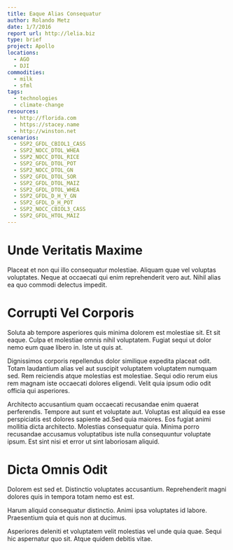 ```yaml
---
title: Eaque Alias Consequatur
author: Rolando Metz
date: 1/7/2016
report url: http://lelia.biz
type: brief
project: Apollo
locations:
  - AGO
  - DJI
commodities:
  - milk
  - sfml
tags:
  - technologies
  - climate-change
resources:
  - http://florida.com
  - https://stacey.name
  - http://winston.net
scenarios:
  - SSP2_GFDL_CBIOL1_CASS
  - SSP2_NOCC_DTOL_WHEA
  - SSP2_NOCC_DTOL_RICE
  - SSP2_GFDL_DTOL_POT
  - SSP2_NOCC_DTOL_GN
  - SSP2_GFDL_DTOL_SOR
  - SSP2_GFDL_DTOL_MAIZ
  - SSP2_GFDL_DTOL_WHEA
  - SSP2_GFDL_D_H_Y_GN
  - SSP2_GFDL_D_H_POT
  - SSP2_NOCC_CBIOL3_CASS
  - SSP2_GFDL_HTOL_MAIZ
---
```

# Unde Veritatis Maxime
Placeat et non qui illo consequatur molestiae. Aliquam quae vel voluptas voluptates. Neque at occaecati qui enim reprehenderit vero aut. Nihil alias ea quo commodi delectus impedit.

# Corrupti Vel Corporis
Soluta ab tempore asperiores quis minima dolorem est molestiae sit. Et sit eaque. Culpa et molestiae omnis nihil voluptatem. Fugiat sequi ut dolor nemo eum quae libero in. Iste ut quis at.
 Dignissimos corporis repellendus dolor similique expedita placeat odit. Totam laudantium alias vel aut suscipit voluptatem voluptatem numquam sed. Rem reiciendis atque molestias est molestiae. Sequi odio rerum eius rem magnam iste occaecati dolores eligendi. Velit quia ipsum odio odit officia qui asperiores.
 Architecto accusantium quam occaecati recusandae enim quaerat perferendis. Tempore aut sunt et voluptate aut. Voluptas est aliquid ea esse perspiciatis est dolores sapiente ad.Sed quia maiores. Eos fugiat animi mollitia dicta architecto. Molestias consequatur quia. Minima porro recusandae accusamus voluptatibus iste nulla consequuntur voluptate ipsum. Est sint nisi et error ut sint laboriosam aliquid.

# Dicta Omnis Odit
Dolorem est sed et. Distinctio voluptates accusantium. Reprehenderit magni dolores quis in tempora totam nemo est est.
 Harum aliquid consequatur distinctio. Animi ipsa voluptates id labore. Praesentium quia et quis non at ducimus.
 Asperiores deleniti et voluptatem velit molestias vel unde quia quae. Sequi hic aspernatur quo sit. Atque quidem debitis vitae.
